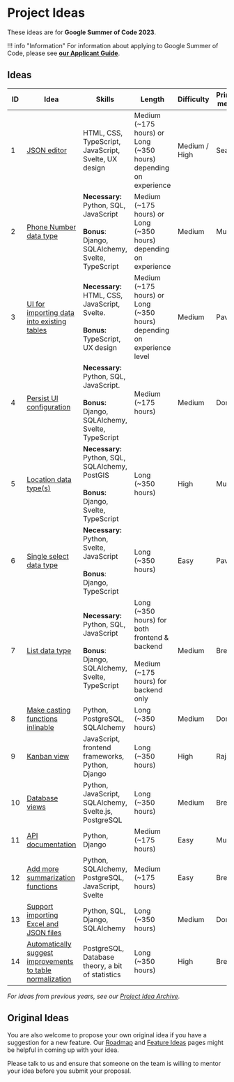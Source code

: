 # Project Ideas

These ideas are for **Google Summer of Code 2023**.

!!! info "Information"
    For information about applying to Google Summer of Code, please see [**our Applicant Guide**](/community/mentoring/applicant-guide).


## Ideas

| ID | Idea | Skills | Length | Difficulty | Primary mentor | Secondary mentor |
|---|---|---|---|---|---|---|
| 1 | [JSON editor](./json-editor.md) | HTML, CSS, TypeScript, JavaScript, Svelte, UX design | Medium (~175 hours) or Long (~350 hours) depending on experience  | Medium / High | Sean | Pavish |
| 2 | [Phone Number data type](./phone-number-data-type) | **Necessary:** Python, SQL, JavaScript <br/><br/> **Bonus**: Django, SQLAlchemy, Svelte, TypeScript | Medium (~175 hours) or Long (~350 hours) depending on experience | Medium  | Mukesh | Rajat |
| 3 | [UI for importing data into existing tables](./ui-import-data-existing-table) | **Necessary:** HTML, CSS, JavaScript, Svelte. <br/><br/> **Bonus:** TypeScript, UX design | Medium (~175 hours) or Long (~350 hours) depending on experience level | Medium | Pavish | Anish |
| 4 | [Persist UI configuration](./persist-ui-configuration) | **Necessary:** Python, SQL, JavaScript. <br/><br/> **Bonus:** Django, SQLAlchemy, Svelte, TypeScript | Medium (~175 hours) | Medium | Dom | Pavish |
| 5 | [Location data type(s)](./location-data-type) | **Necessary:** Python, SQL, SQLAlchemy, PostGIS <br/><br/> **Bonus:** Django, Svelte, TypeScript | Long (~350 hours) | High | Mukesh | Pavish |
| 6 | [Single select data type](./single-select-data-type) | **Necessary:** Python, Svelte, JavaScript <br/><br/> **Bonus**: Django, TypeScript | Long (~350 hours) | Easy | Pavish | Mukesh |
| 7 | [List data type](./list-data-type) | **Necessary:** Python, SQL, JavaScript <br/><br/> **Bonus**: Django, SQLAlchemy, Svelte, TypeScript | Long (~350 hours) for both frontend & backend <br/><br/> Medium (~175 hours) for backend only | Medium | Brent | Pavish |
| 8 | [Make casting functions inlinable](./make-casting-functions-inlinable) | Python, PostgreSQL, SQLAlchemy | Long (~350 hours) | Medium | Dom | Brent |
| 9 | [Kanban view](./kanban-view) | JavaScript, frontend frameworks, Python, Django | Long (~350 hours) | High | Rajat | Brent |
| 10 | [Database views](./db-views) | Python, JavaScript, SQLAlchemy, Svelte.js, PostgreSQL | Long (~350 hours) | Medium | Brent | Rajat |
| 11 | [API documentation](./api-documentation) | Python, Django | Medium (~175 hours) | Easy | Mukesh | Kriti |
| 12 | [Add more summarization functions](./more-summarizations) | Python, SQLAlchemy, PostgreSQL, JavaScript, Svelte | Medium (~175 hours) | Easy | Brent | Sean |
| 13 | [Support importing Excel and JSON files](./import-excel-json-files) | Python, SQL, Django, SQLAlchemy | Long (~350 hours) | Medium | Dom | Anish |
| 14 | [Automatically suggest improvements to table normalization](./auto-suggest-normalization) | PostgreSQL, Database theory, a bit of statistics | Long (~350 hours)  | High | Brent | Dom |

*For ideas from previous years, see our [Project Idea Archive](/community/mentoring/project-ideas/archive).*

## Original Ideas

You are also welcome to propose your own original idea if you have a suggestion for a new feature. Our [Roadmap](/product/roadmap) and [Feature Ideas](/product/feature-ideas) pages might be helpful in coming up with your idea.

Please talk to us and ensure that someone on the team is willing to mentor your idea before you submit your proposal.
